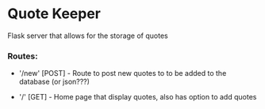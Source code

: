 # Quote Keeper

Flask server that allows for the storage of quotes

### Routes:
* '/new' [POST] - Route to post new quotes to to be added to the database (or json???)

* '/' [GET] - Home page that display quotes, also has option to add quotes

